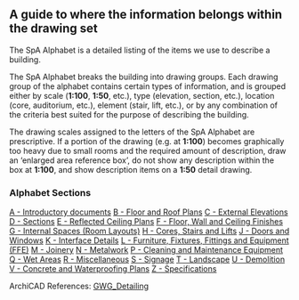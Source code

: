 ## A guide to where the information belongs within the drawing set

The SpA Alphabet is a detailed listing of the items we use to describe a building.

The SpA Alphabet breaks the building into drawing groups. Each drawing group of the alphabet contains certain types of information, and is grouped either by scale (**1:100**, **1:50**, etc.), type (elevation, section, etc.), location (core, auditorium, etc.), element (stair, lift, etc.), or by any combination of the criteria best suited for the purpose of describing the building.

The drawing scales assigned to the letters of the SpA Alphabet are prescriptive. If a portion of the drawing (e.g. at **1:100**) becomes graphically too heavy due to small rooms and the required amount of description, draw an ‘enlarged area reference box’, do not show any description within the box at **1:100**, and show description items on a **1:50** detail drawing.

### Alphabet Sections

[A - Introductory documents](notes/2_Alphabet/A%20-%20Introductory%20documents.md)
[B - Floor and Roof Plans](notes/2_Alphabet/B%20-%20Floor%20and%20Roof%20Plans.md)
[C - External Elevations](notes/2_Alphabet/C%20-%20External%20Elevations.md)
[D - Sections](notes/2_Alphabet/D%20-%20Sections.md)
[E - Reflected Ceiling Plans](notes/2_Alphabet/E%20-%20Reflected%20Ceiling%20Plans.md)
[F - Floor, Wall and Ceiling Finishes](notes/2_Alphabet/F%20-%20Floor,%20Wall%20and%20Ceiling%20Finishes.md)
[G - Internal Spaces (Room Layouts)](notes/2_Alphabet/G%20-%20Internal%20Spaces%20(Room%20Layouts).md)
[H - Cores, Stairs and Lifts](notes/2_Alphabet/H%20-%20Cores,%20Stairs%20and%20Lifts.md)
[J - Doors and Windows](notes/2_Alphabet/J%20-%20Doors%20and%20Windows.md)
[K - Interface Details](notes/2_Alphabet/K%20-%20Interface%20Details.md)
[L - Furniture, Fixtures, Fittings and Equipment (FFE)](notes/2_Alphabet/L%20-%20Furniture,%20Fixtures,%20Fittings%20and%20Equipment%20(FFE).md)
[M - Joinery](notes/2_Alphabet/M%20-%20Joinery.md)
[N - Metalwork](notes/2_Alphabet/N%20-%20Metalwork.md)
[P - Cleaning and Maintenance Equipment](notes/2_Alphabet/P%20-%20Cleaning%20and%20Maintenance%20Equipment.md)
[Q - Wet Areas](notes/2_Alphabet/Q%20-%20Wet%20Areas.md)
[R - Miscellaneous](notes/2_Alphabet/R%20-%20Miscellaneous.md)
[S - Signage](notes/2_Alphabet/S%20-%20Signage.md)
[T - Landscape](notes/2_Alphabet/T%20-%20Landscape.md)
[U - Demolition](notes/2_Alphabet/U%20-%20Demolition.md)
[V - Concrete and Waterproofing Plans](notes/2_Alphabet/V%20-%20Concrete%20and%20Waterproofing%20Plans.md)
[Z - Specifications](notes/2_Alphabet/Z%20-%20Specifications.md)


ArchiCAD References:
[GWG_Detailing](notes/4_ArchiCAD/_assets/GWG_Detailing.pdf)
